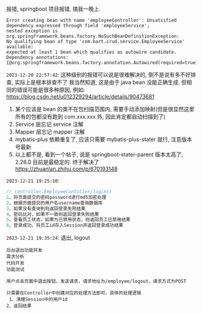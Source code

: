 报错, springboot 项目报错, 搞我一晚上.
```log
Error creating bean with name 'employeeController': Unsatisfied dependency expressed through field 'employeeService'; 
nested exception is org.springframework.beans.factory.NoSuchBeanDefinitionException: 
No qualifying bean of type 'com.bart.crud.service.EmployeeService' available: 
expected at least 1 bean which qualifies as autowire candidate. Dependency annotations: 
{@org.springframework.beans.factory.annotation.Autowired(required=true)}

```
`2023-12-20 22:57:42`:
这种级别的报错可以说是很难解决的, 倒不是说有多不好排查, 实际上是根本排查不了
我当然知道, 这是由于 java bean 没能正确生成.
但相同的错误可能是很多种原因, 例如:
https://blog.csdn.net/u012329294/article/details/90473681
1. 某个应该是 bean 的类不在包扫描范围内, 需要手动添加映射(但是很显然这里所有的包都没有跑到 com.xxx.xxx 外, 因此肯定都自动扫描到了)
2. Service 层忘记 service 注解
3. Mapper 层忘记 mapper 注解
4. mybatis-plus 依赖重复了, 应该只需要 mybatis-plus-stater 就行, 注意版本号最新
5. 以上都不是, 看到一个帖子, 说是 springboot-stater-parent 版本太高了, 2.26.0 目前是最稳定的.
终于解决了
https://zhuanlan.zhihu.com/p/670193148


`2023-12-21 19:25:10`:

```java
// controller.EmployeeContoller/login()
1、将页面提交的密码password进行md5加密处理
2、根据页面提交的用户名username查询数据库
3、如果没有查询到则返回登录失败结果
4、密码比对，如果不一致则返回登录失败结果
5、查看员工状态，如果为已禁用状态，则返回员工已禁用结果
6、登录成功，将员工id存入Session并返回登录成功结果
```

`2023-12-21 19:35:24`:
退出, logout
```log
后台退出功能开发
需求分析
代码开发
功能测试

用户点击页面中退出按钮，发送请求，请求地址为/employee/logout，请求方式为POST

只需要在Controller中创建对应的处理方法即可，具体的处理逻辑
 1、清理Session中的用户id
2、返回结果

```